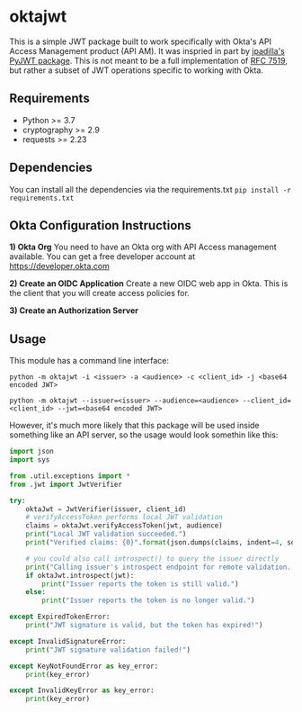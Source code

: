 # oktajwt

This is a simple JWT package built to work specifically with Okta's API Access Management product (API AM). It was inspried in part by [jpadilla's PyJWT package](https://github.com/jpadilla/pyjwt). This is not meant to be a full implementation of [RFC 7519](https://tools.ietf.org/html/rfc7519), but rather a subset of JWT operations specific to working with Okta.

## Requirements
* Python >= 3.7
* cryptography >= 2.9
* requests >= 2.23

## Dependencies
You can install all the dependencies via the requirements.txt
`pip install -r requirements.txt`

## Okta Configuration Instructions
**1) Okta Org**
You need to have an Okta org with API Access management available.
You can get a free developer account at https://developer.okta.com

**2) Create an OIDC Application**
Create a new OIDC web app in Okta. This is the client that you will create access policies for.

**3) Create an Authorization Server**

## Usage
This module has a command line interface:
```
python -m oktajwt -i <issuer> -a <audience> -c <client_id> -j <base64 encoded JWT>

python -m oktajwt --issuer=<issuer> --audience=<audience> --client_id=<client_id> --jwt=<base64 encoded JWT>
```

However, it's much more likely that this package will be used inside something like an API server, so the
usage would look somethin like this:

```python
import json
import sys

from .util.exceptions import *
from .jwt import JwtVerifier

try:
    oktaJwt = JwtVerifier(issuer, client_id)
    # verifyAccessToken performs local JWT validation
    claims = oktaJwt.verifyAccessToken(jwt, audience)
    print("Local JWT validation succeeded.")
    print("Verified claims: {0}".format(json.dumps(claims, indent=4, sort_keys=True)))

    # you could also call introspect() to query the issuer directly
    print("Calling issuer's introspect endpoint for remote validation...")
    if oktaJwt.introspect(jwt):
        print("Issuer reports the token is still valid.")
    else:
        print("Issuer reports the token is no longer valid.")

except ExpiredTokenError:
    print("JWT signature is valid, but the token has expired!")

except InvalidSignatureError:
    print("JWT signature validation failed!")

except KeyNotFoundError as key_error:
    print(key_error)

except InvalidKeyError as key_error:
    print(key_error)
```
